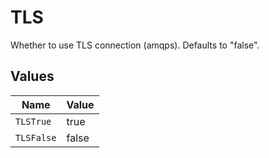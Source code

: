 # TLS

Whether to use TLS connection (amqps). Defaults to "false".


## Values

| Name       | Value      |
| ---------- | ---------- |
| `TLSTrue`  | true       |
| `TLSFalse` | false      |